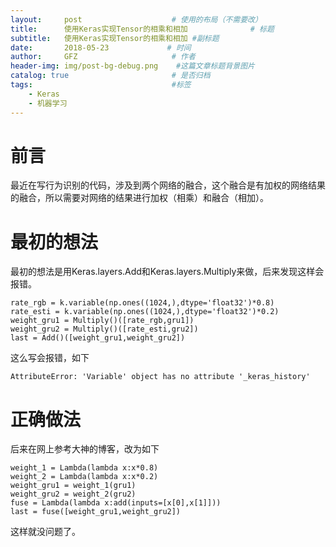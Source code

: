 ```yaml
---
layout:     post                    # 使用的布局（不需要改）
title:      使用Keras实现Tensor的相乘和相加              # 标题 
subtitle:   使用Keras实现Tensor的相乘和相加 #副标题
date:       2018-05-23             # 时间
author:     GFZ                     # 作者
header-img: img/post-bg-debug.png    #这篇文章标题背景图片
catalog: true                       # 是否归档
tags:                               #标签
    - Keras
    - 机器学习
---
```

# 前言
最近在写行为识别的代码，涉及到两个网络的融合，这个融合是有加权的网络结果的融合，所以需要对网络的结果进行加权（相乘）和融合（相加）。
# 最初的想法
最初的想法是用Keras.layers.Add和Keras.layers.Multiply来做，后来发现这样会报错。
```
rate_rgb = k.variable(np.ones((1024,),dtype='float32')*0.8)
rate_esti = k.variable(np.ones((1024,),dtype='float32')*0.2)
weight_gru1 = Multiply()([rate_rgb,gru1])
weight_gru2 = Multiply()([rate_esti,gru2])
last = Add()([weight_gru1,weight_gru2])
```
这么写会报错，如下  
```
AttributeError: 'Variable' object has no attribute '_keras_history'
```
#  正确做法
后来在网上参考大神的博客，改为如下
```
weight_1 = Lambda(lambda x:x*0.8)
weight_2 = Lambda(lambda x:x*0.2)
weight_gru1 = weight_1(gru1)
weight_gru2 = weight_2(gru2)
fuse = Lambda(lambda x:add(inputs=[x[0],x[1]]))
last = fuse([weight_gru1,weight_gru2])
 ```
 这样就没问题了。
